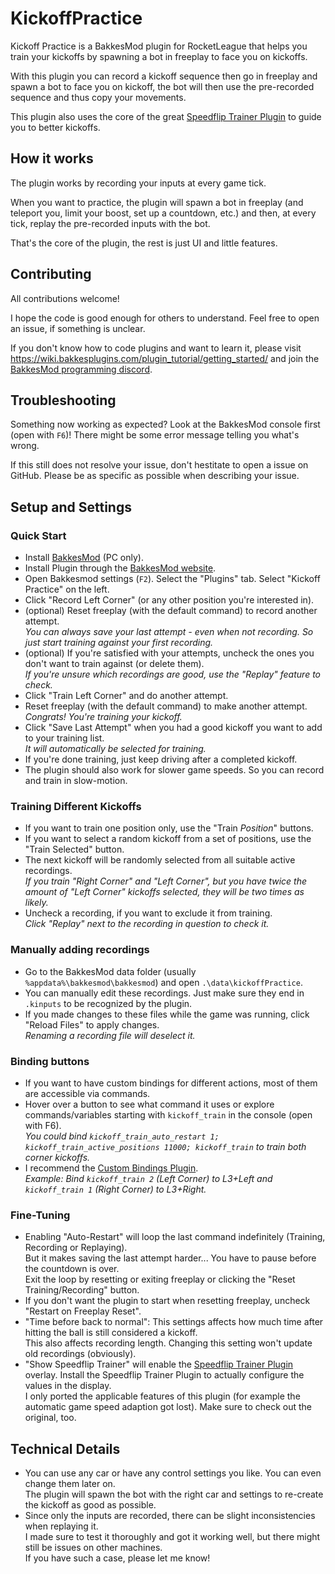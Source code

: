 # KickoffPractice

Kickoff Practice is a BakkesMod plugin for RocketLeague that helps you train your kickoffs by spawning a bot in freeplay to face you on kickoffs.

With this plugin you can record a kickoff sequence then go in freeplay and spawn a bot to face you on kickoff, the bot will then use the pre-recorded sequence and thus copy your movements.

This plugin also uses the core of the great [Speedflip Trainer Plugin](https://bakkesplugins.com/plugins/view/286) to guide you to better kickoffs.


## How it works

The plugin works by recording your inputs at every game tick.

When you want to practice, the plugin will spawn a bot in freeplay (and teleport you, limit your boost, set up a countdown, etc.) and then, at every tick, replay the pre-recorded inputs with the bot.

That's the core of the plugin, the rest is just UI and little features.


## Contributing

All contributions welcome!

I hope the code is good enough for others to understand. Feel free to open an issue, if something is unclear.

If you don't know how to code plugins and want to learn it, please visit https://wiki.bakkesplugins.com/plugin_tutorial/getting_started/ 
and join the [BakkesMod programming discord](https://discord.gg/s97RgrgkxE).


## Troubleshooting

Something now working as expected? Look at the BakkesMod console first (open with `F6`)!
There might be some error message telling you what's wrong.

If this still does not resolve your issue, don't hestitate to open a issue on GitHub.
Please be as specific as possible when describing your issue.


## Setup and Settings

### Quick Start

- Install [BakkesMod](https://bakkesplugins.com/) (PC only).
- Install Plugin through the [BakkesMod website](https://bakkesplugins.com/plugin-search/1/kickoff).
- Open Bakkesmod settings (`F2`). Select the "Plugins" tab. Select "Kickoff Practice" on the left.
- Click "Record Left Corner" (or any other position you're interested in).
- (optional) Reset freeplay (with the default command) to record another attempt.\
  _You can always save your last attempt - even when not recording. So just start training against your first recording._
- (optional) If you're satisfied with your attempts, uncheck the ones you don't want to train against (or delete them).\
  _If you're unsure which recordings are good, use the "Replay" feature to check._
- Click "Train Left Corner" and do another attempt.
- Reset freeplay (with the default command) to make another attempt.\
  _Congrats! You're training your kickoff._
- Click "Save Last Attempt" when you had a good kickoff you want to add to your training list.\
  _It will automatically be selected for training._
- If you're done training, just keep driving after a completed kickoff.
- The plugin should also work for slower game speeds. So you can record and train in slow-motion.

### Training Different Kickoffs

- If you want to train one position only, use the "Train _Position_" buttons.
- If you want to select a random kickoff from a set of positions, use the "Train Selected" button.
- The next kickoff will be randomly selected from all suitable active recordings.\
  _If you train "Right Corner" and "Left Corner", but you have twice the amount of "Left Corner" kickoffs selected, they will be two times as likely._
- Uncheck a recording, if you want to exclude it from training.\
  _Click "Replay" next to the recording in question to check it._

### Manually adding recordings

- Go to the BakkesMod data folder (usually `%appdata%\bakkesmod\bakkesmod`) and open `.\data\kickoffPractice`.
- You can manually edit these recordings. Just make sure they end in `.kinputs` to be recognized by the plugin.
- If you made changes to these files while the game was running, click "Reload Files" to apply changes.\
  _Renaming a recording file will deselect it._

### Binding buttons

- If you want to have custom bindings for different actions, most of them are accessible via commands.
- Hover over a button to see what command it uses or explore commands/variables starting with `kickoff_train` in the console (open with F6).\
  _You could bind `kickoff_train_auto_restart 1; kickoff_train_active_positions 11000; kickoff_train` to train both corner kickoffs._
- I recommend the [Custom Bindings Plugin](https://bakkesplugins.com/plugins/view/228).\
  _Example: Bind `kickoff_train 2` (Left Corner) to L3+Left and `kickoff_train 1` (Right Corner) to L3+Right._

### Fine-Tuning

- Enabling "Auto-Restart" will loop the last command indefinitely (Training, Recording or Replaying).\
  But it makes saving the last attempt harder... You have to pause before the countdown is over.\
  Exit the loop by resetting or exiting freeplay or clicking the "Reset Training/Recording" button.
- If you don't want the plugin to start when resetting freeplay, uncheck "Restart on Freeplay Reset".
- "Time before back to normal": This settings affects how much time after hitting the ball is still considered a kickoff.\
  This also affects recording length. Changing this setting won't update old recordings (obviously).
- "Show Speedflip Trainer" will enable the [Speedflip Trainer Plugin](https://bakkesplugins.com/plugins/view/286) overlay. Install the Speedflip Trainer Plugin to actually configure the values in the display.\
  I only ported the applicable features of this plugin (for example the automatic game speed adaption got lost). Make sure to check out the original, too.

## Technical Details

- You can use any car or have any control settings you like. You can even change them later on.\
  The plugin will spawn the bot with the right car and settings to re-create the kickoff as good as possible.
- Since only the inputs are recorded, there can be slight inconsistencies when replaying it.\
  I made sure to test it thoroughly and got it working well, but there might still be issues on other machines.\
  If you have such a case, please let me know!

